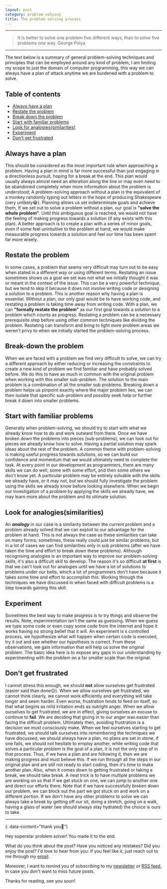 ```yaml
---
layout: post
category: problem-solving
title: The problem-solving process
---
```


---
> It is better to solve one problem five different ways, than to solve five problems one way. George Polya


---

The text below is a summary of general problem-solving techniques and principles that can be employed
around any kind of problem, I am limiting my scope to just the domain of computer programming, this way we can always
have a plan of attack anytime we are burdened with a problem to solve.

## Table of contents

- [Always have a plan](#always-have-a-plan)
- [Restate the problem](#restate-the-problem)
- [Break down the problem](#break-down-the-problem)
- [Start with familiar problems](#start-with-familiar-problems)
- [Look for analogies(similarities)](#look-for-analogiessimilarities)
- [Experiment](#experiment)
- [Don't get frustrated](#dont-get-frustrated)

## Always have a plan

This should be considered as the most important rule when approaching a problem. Having a plan in mind is far more
successful than just engaging in a directionless pursuit, hoping for a break at the end. This plan would usually always
almost need an alteration along the line or may even need to be abandoned completely when more information about the
problem is understood; A problem-solving approach without a plan is the equivalent of a monkey randomly typing out
letters in the hope of producing Shakespeare (very unlikely😂). Planning allows us set indeterminate goals and achieve
them, If we set out to solve a problem without a plan, our goal is **"solve the whole problem"**. Until this ambiguous
goal is reached, we would not have the feeling of making progress towards a solution (if any exists with this plan). A
better approach is to create a plan with a series of minor goals, even if some feel unintuitive to the problem at hand,
we would make measurable progress towards a solution and feel our time has been spent far more wisely.

## Restate the problem

In some cases, a problem that seems very difficult may turn out to be easy when stated in a different way or using
different terms. Restating an issue sometimes shows us a goal we set was not what we initially thought it was or meant
in the context of the issue. This can be a very powerful technique, but we tend to skip it because it does not involve
writing code or designing a solution to a problem. This is another reason why having a plan is essential. Without a
plan, our only goal would be to have working code, and restating a problem is taking time away from writing code. With a
plan, we can **"formally restate the problem"** as our first goal towards a solution to a problem which counts as
progress. Restating a problem can be a necessary prerequisite step before using other common techniques like dividing
the problem. Restating can transform and bring to light more problem areas we weren't privy to when we initially started
the problem-solving process.

## Break-down the problem

When we are faced with a problem we find very difficult to solve, we can try a different approach by either reducing or
increasing the constraints to create a new kind of problem we find familiar and have probably solved before. We do this
to have as much in common with the original problem when working with this smaller sub-problem. The solution to the main
problem is a combination of all the smaller sub problems. Breaking down a problem helps us pinpoint exactly where the
major problem lies, we can then isolate that specific sub-problem and possibly seek help or further break it down into
smaller problems.

## Start with familiar problems

Generally when problem-solving, we should try to start with what we already know how to do and work outward from there.
Once we have broken down the problems into pieces (sub-problems), we can look out for pieces we already know how to
solve. Having a partial solution may spark ideas about the rest of the problem. A common theme with problem-solving is
making useful progress towards solutions, so we can build our confidence and momentum that we would ultimately need to
complete the task. At every point in our development as programmers, there are many skills we can do well, some with
some effort, and then some others we don't know yet. A particular problem may be entirely solvable with the skills we
already have, or it may not, but we should fully investigate the problem using the skills we already know before looking
elsewhere. When we begin our investigation of a problem by applying the skills we already have, we may learn more about
the problem and its ultimate solution.

## Look for analogies(similarities)

An _**analogy**_ in our case is a similarity between the current problem and a problem already solved that we can exploit to
our advantage for the problem at hand. This is not always the case as these similarities can take on many forms;
sometimes, these really could just be similar problems, but in a lot of cases we can find similarities only in sub
problems (after we have taken the time and effort to break down these problems). Although recognising analogies is an
important way to improve our problem-solving skills, it's also a difficult skill to develop. The reason it's so
difficult **at first** is that we can't look out for analogies until we have a lot of solutions to problems under our
belts, which a lot of programmers don't have because it takes some time and effort to accomplish this. Working through
the techniques we have discussed in when faced with difficult problems is a step towards gaining this skill.

## Experiment

Sometimes the best way to make progress is to try things and observe the results. Note, experimentation isn't the same
as
guessing. When we guess we type some code or even copy some code from the internet and hope it works having no strong
belief that it will. An experiment is s controlled process, we hypothesize what will happen when certain code is
executed, try it out and see whether our hypothesis is correct. From these observations, we gain information that will
help us solve the original problem. The basic idea here is to expose any gaps in our understanding by experimenting with
the problem on a far smaller scale than the original.

## Don't get frustrated

I cannot stress this enough, we should **not** allow ourselves get frustrated (easier said than done😌). When we allow
ourselves get frustrated, we cannot think clearly, we cannot work efficiently and everything will take longer and seem
harder. Even worse, frustration tends to feed on itself, so that what begins as mild irritation ends as outright anger.
When we allow ourselves to get frustrated, we are in effect, giving ourselves an excuse to continue to **fail**. We are
deciding that giving in to our anger was easier than facing the difficult problem. Ultimately then, avoiding frustration
is a decision we must consciously make. When we feel ourselves starting to get frustrated, we should talk ourselves into
remembering the techniques we have discussed, we should always have a plan, no plans are set in stone, if one fails, we
should not hesitate to employ another, while writing code that solves a particular problem is the goal of a
plan, it is not the only step of in that process. Thus, if we have a plan and are following it, then we are making
progress
and must believe this. If we run through all the steps in our original plan and are still not ready to start coding,
then it's time to make another plan. Also, when it comes down to getting frustrated or taking a break, we should take
break. A neat trick is to have multiple problems we are working on so that if we get stuck on one, we can jump to
another one and direct our efforts there. Note that if we have successfully broken down our problem, we can block out
the part we got stuck on and work on a different portion. If we don't have any other problems to solve we can always
take a break by getting off our sit, doing a stretch, going on a walk, having a glass of water (we should always stay
hydrated) the choice is ours to take.



---
{: data-content="thank you👏"}

Hey superstar problem solver! You made it to the end.

What do you think about the post? Have you noticed any mistakes? Did you enjoy the post? I'd love to hear from you: if
you feel like it, just reach out to me through my [email](mailto:lamar.grimah@gmail.com).

Moreover, I want to remind you of subscribing to my [newsletter](https://tinyletter.com/thenorthstar)
or [RSS feed](/feed.xml), in case you don't want to miss future posts.

Thanks for reading, see you soon!